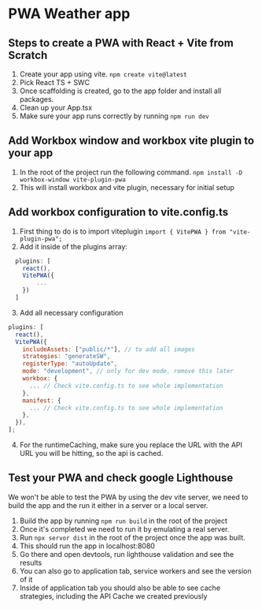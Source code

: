 # PWA Weather app

## Steps to create a PWA with React + Vite from Scratch

1. Create your app using vite. `npm create vite@latest`
1. Pick React TS + SWC
1. Once scaffolding is created, go to the app folder and install all packages.
1. Clean up your App.tsx
1. Make sure your app runs correctly by running `npm run dev`

## Add Workbox window and workbox vite plugin to your app

1. In the root of the project run the following command. `npm install -D workbox-window vite-plugin-pwa`
1. This will install workbox and vite plugin, necessary for initial setup

## Add workbox configuration to vite.config.ts

1. First thing to do is to import viteplugin `import { VitePWA } from "vite-plugin-pwa";`
2. Add it inside of the plugins array:

```javascript
  plugins: [
    react(),
    VitePWA({
        ...
    })
  ]
```

3. Add all necessary configuration

```javascript
plugins: [
  react(),
  VitePWA({
    includeAssets: ["public/*"], // to add all images
    strategies: "generateSW",
    registerType: "autoUpdate",
    mode: "development", // only for dev mode, remove this later
    workbox: {
      ... // Check vite.config.ts to see whole implementation
    },
    manifest: {
      ... // Check vite.config.ts to see whole implementation
    },
  }),
];
```

4. For the runtimeCaching, make sure you replace the URL with the API URL you will be hitting, so the api is cached.

## Test your PWA and check google Lighthouse

We won't be able to test the PWA by using the dev vite server, we need to build the app and the run it either in a server or a local server.

1. Build the app by running `npm run build` in the root of the project
1. Once it's completed we need to run it by emulating a real server.
1. Run `npx servor dist` in the root of the project once the app was built.
1. This should run the app in localhost:8080
1. Go there and open devtools, run lighthouse validation and see the results
1. You can also go to application tab, service workers and see the version of it
1. Inside of application tab you should also be able to see cache strategies, including the API Cache we created previously
